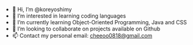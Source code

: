 - 👋 Hi, I’m @koreyoshimy
- 👀 I’m interested in learning coding languages
- 🌱 I’m currently learning Object-Oriented Programming, Java and CSS
- 💞️ I’m looking to collaborate on projects available on Github
- 📫 Contact my personal email: cheeoo0818@gmail.com

<!---
koreyoshimy/koreyoshimy is a ✨ special ✨ repository because its `README.md` (this file) appears on your GitHub profile.
You can click the Preview link to take a look at your changes.
--->
